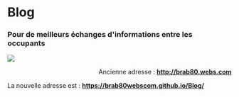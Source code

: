 <link rel="stylesheet" type="text/css" media="screen" href="http://daytodaydr.webs.com/2016_atelier_1/fonts.css" />

# Blog

### Pour de meilleurs échanges d'informations entre les occupants

![](http://brab80.webs.com/BANNER_Old_BLOG.gif)

<div align="right">
Ancienne adresse : <a href="http://brab80.webs.com" target="_blank"><strong>http://brab80.webs.com</strong></a>
</div>

La nouvelle adresse est : <a href="https://brab80webscom.github.io/Blog/" target="_blank"><strong>https://brab80webscom.github.io/Blog/</strong></a>

